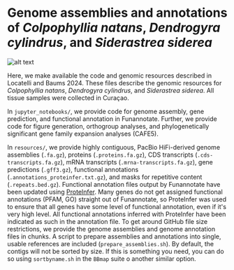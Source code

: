 # Genome assemblies and annotations of _Colpophyllia natans_, _Dendrogyra cylindrus_, and _Siderastrea siderea_

![alt text](https://github.com/mistergroot/cnat_dcyl_ssid_genomes/blob/main/banner.png?raw=true)

Here, we make available the code and genomic resources described in Locatelli and Baums 2024. These files describe the genomic resources for _Colpophyllia natans_, _Dendrogyra cylindrus_, and _Siderastrea siderea_. All tissue samples were collected in Curaçao.

In `jupyter_notebooks/`, we provide code for genome assembly, gene prediction, and functional annotation in Funannotate. Further, we provide code for figure generation, orthogroup analyses, and phylogenetically significant gene family expansion analyses (CAFE5).

In `resources/`, we provide highly contiguous, PacBio HiFi-derived genome assemblies (`.fa.gz`), proteins (`.proteins.fa.gz`), CDS transcripts (`.cds-transcripts.fa.gz`), mRNA transcripts (`.mrna-transcripts.fa.gz`), gene predictions (`.gff3.gz`), functional annotations (`.annotations_proteinfer.txt.gz`), and masks for repetitive content (`.repeats.bed.gz`). Functional annotation files output by Funannotate have been updated using [ProteInfer](https://elifesciences.org/articles/80942). Many genes do not get assigned functional annotations (PFAM, GO) straight out of Funannotate, so ProteInfer was used to ensure that all genes have some level of functional annotation, even if it's very high level. All functional annotations inferred with ProteInfer have been indicated as such in the annotation file. To get around GitHub file size restrictions, we provide the genome assemblies and genome annotation files in chunks. A script to prepare assemblies and annotations into single, usable references are included (`prepare_assemblies.sh`). By default, the contigs will not be sorted by size. If this is something you need, you can do so using `sortbyname.sh` in the `BBmap` suite o another similar option.
